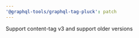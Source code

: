 ```yaml
---
'@graphql-tools/graphql-tag-pluck': patch
---
```


Support content-tag v3 and support older versions
